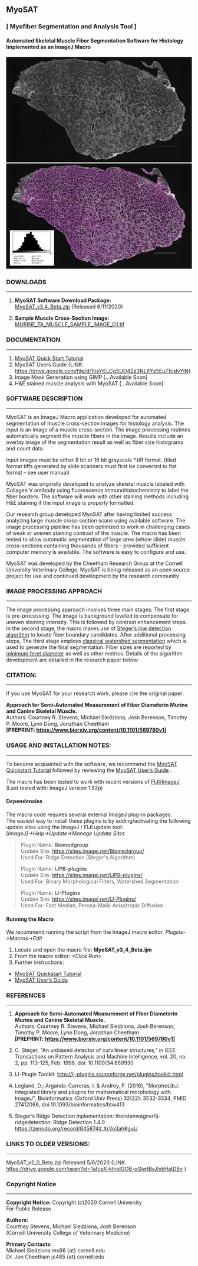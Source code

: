 ## **MyoSAT** 
### [ Myofiber Segmentation and Analysis Tool ]

#### Automated Skeletal Muscle Fiber Segmentation Software for Histology <br> Implemented as an ImageJ Macro

![](Documentation/img/TA_MUSCLE_FULL_ORIGINAL.jpg)  
![](Documentation/img/TA_MUSCLE_SEGMENTED_WITH_HISTO.jpg)
 	 

### DOWNLOADS
___
1.	**MyoSAT Software Download Package:** <br>
[MyoSAT_v3.4_Beta.zip](https://github.com/CheethamLab/MyoSAT_ImageJ_Macro/blob/master/Releases/MyoSAT_v3.4_Beta.zip) (Released 6/11/2020)    

2.	**Sample Muscle Cross-Section Image:** <br>
[MURINE_TA_MUSCLE_SAMPLE_IMAGE_O1.tif](https://github.com/CheethamLab/MyoSAT_ImageJ_Macro/tree/master/Sample_Images/SAMPLE_MUSCLE_IMAGE_01/SAMPLE_MUSCLE_IMAGE_01.tif)

### DOCUMENTATION
___
1. [MyoSAT Quick Start Tutorial](https://github.com/CheethamLab/MyoSAT_ImageJ_Macro/blob/master/Documentation/Quick_Start_Tutorial_MyoSAT_v3_4.md)
2.	MyoSAT Users Guide {LINK: https://drive.google.com/file/d/1nsYiELCgSUO4Zz3NL6Yz5Eu71cslvYiN}
3.	Image Mask Generation using GIMP […Available Soon]
4.	H&E stained muscle analysis with MyoSAT  […Available Soon]

### SOFTWARE DESCRIPTION
___
MyoSAT is an ImageJ Macro application developed for automated segmentation of muscle cross-section images for histology analysis. The input is an image of a muscle cross-section.  The image processing routines automatically segment the muscle fibers in the image. Results include an overlay image of the segmentation result as well as fiber size histograms and count data. 

Input images must be either 8 bit or 16 bit grayscale *.tiff format. (tiled format tiffs generated by slide scanners must first be converted to flat format – see user manual)

MyoSAT was originally developed to analyze skeletal muscle labeled with Collagen V antibody using fluorescence immunohistochemistry to label the fiber borders. The software will work with other staining methods including H&E staining if the input image is properly formatted.

Our research group developed MyoSAT after having limited success analyzing large muscle cross-section scans using available software. The image processing pipeline has been optimized to work in challenging cases of weak or uneven staining contrast of the muscle. The macro has been tested to allow automatic segmentation of large area (whole slide) muscle cross-sections containing thousands of fibers - provided sufficient computer memory is available. The software is easy to configure and use.

MyoSAT was developed by the Cheetham Research Group at the Cornell University Veterinary College. 
MyoSAT is being released as an open source project for use and continued development by the research community 

### IMAGE PROCESSING APPROACH
___
The image processing approach involves three main stages: The first stage is pre-processing. The image is background leveled to compensate for uneven staining intensity. This is followed by contrast enhancement steps. In the second stage, the macro makes use of [Steger’s line detection algorithm](https://doi.org/10.1109/34.659930) to locate fiber boundary candidates. After additional processing steps, The third stage employs [classical watershed segmentation](https://doi.org/10.1117/12.24211) which is used to generate the final segmentation. Fiber sizes are reported by [minimum feret diameter](https://doi.org/10.1016/j.nmd.2004.06.008) as well as other metrics. Details of the algorithm development are detailed in the research paper below:


### CITATION:
___
If you use MyoSAT for your research work, please cite the original paper:

**Approach for Semi-Automated Measurement of Fiber Diameterin Murine and Canine Skeletal Muscle.** <br>
Authors:  Courtney R. Stevens, Michael Sledziona, Josh Berenson, Timothy P. Moore, Lynn Dong, Jonathan Cheetham <br>
**[PREPRINT:   https://www.biorxiv.org/content/10.1101/569780v1]**


### USAGE AND INSTALLATION NOTES:
___
To become acquainted with the software, we recommend the [MyoSAT Quickstart Tutorial](#documentation) followed by reviewing the [MyoSAT User’s Guide](#documentation) .

The macro has been tested to work with recent versions of [FIJI/ImageJ](https://imagej.net/Fiji/Downloads)  (Last tested with:   ImageJ version 1.52p)


#### Dependencies
The macro code requires several external ImageJ plug-in packages.  
The easiest way to install these plugins is by adding/activating the following update sites using the ImageJ / FIJI update tool: <br>
*[ImageJ]->Help->Update->Manage Update Sites*

>Plugin Name: **Biomedgroup** <br>
>Update Site:   https://sites.imagej.net/Biomedgroup/ <br>
>Used For:        Ridge Detection (Steger's Algorithm) 
>
>Plugin Name:  **IJPB-plugins** <br>
>Update Site:    https://sites.imagej.net/IJPB-plugins/ <br>
>Used For:         Binary Morphological Filters, Watershed Segmentation
>
>Plugin Name:  **IJ-Plugins** <br>
>Update Site:    https://sites.imagej.net/IJ-Plugins/ <br>
>Used For:         Fast Median, Perona-Malik Anisotropic Diffusion



#### Running the Macro
We recommend running the script from the ImageJ macro editor.
*Plugins->Macros->Edit*

1. Locate and open the macro file:      **MyoSAT_v3_4_Beta.ijm**
1. From the macro editor: *\<Click Run\>*
1. Further instructions:
* [MyoSAT Quickstart Tutorial](#documentation)
* [MyoSAT User’s Guide](#documentation)



### REFERENCES
___
1. **Approach for Semi-Automated Measurement of Fiber Diameterin Murine and Canine Skeletal Muscle.** <br>
Authors:  Courtney R. Stevens, Michael Sledziona, Josh Berenson, Timothy P. Moore, Lynn Dong, Jonathan Cheetham <br>  **[PREPRINT:   https://www.biorxiv.org/content/10.1101/569780v1]**

1. C. Steger, "An unbiased detector of curvilinear structures," in IEEE Transactions on Pattern Analysis and Machine Intelligence, vol. 20, no. 2, pp. 113-125, Feb. 1998, doi: 10.1109/34.659930

1. IJ-Plugin Toolkit:  http://ij-plugins.sourceforge.net/plugins/toolkit.html

1. Legland, D.; Arganda-Carreras, I. & Andrey, P. (2016), "MorphoLibJ: integrated library and plugins for mathematical morphology with ImageJ", Bioinformatics (Oxford Univ Press) 32(22): 3532-3534, PMID 27412086, doi:10.1093/bioinformatics/btw413

1. Steger’s Ridge Detection Inplementation: thorstenwagner/ij-ridgedetection: Ridge Detection 1.4.0 https://zenodo.org/record/845874#.XrVo3ahKguU


### LINKS TO OLDER VERSIONS:
___
MyoSAT_v2_0_Beta.zip Released 5/6/2020  {LINK:  https://drive.google.com/open?id=1afceX-kInpIGOB-oGiwtByJlxkHatD8n }

### Copyright Notice
___
**Copyright Notice:**
Copyright (c)2020 Cornell University  <br>
For Public Release

**Authors:** <br>
Courtney Stevens, Michael Sledziona, Josh Berenson  <br>
  (Cornell University College of Veterinary Medicine) <br>

**Primary Contacts:** <br>
Michael Sledziona  ms66  {at} cornell.edu <br> 
Dr. Jon Cheetham  jc485  {at} cornell.edu
